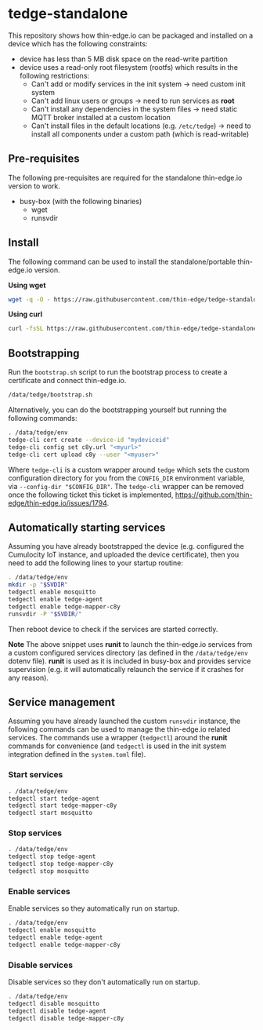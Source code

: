 # tedge-standalone

This repository shows how thin-edge.io can be packaged and installed on a device which has the following constraints:

* device has less than 5 MB disk space on the read-write partition
* device uses a read-only root filesystem (rootfs) which results in the following restrictions:
    * Can't add or modify services in the init system -> need custom init system
    * Can't add linux users or groups -> need to run services as **root**
    * Can't install any dependencies in the system files -> need static MQTT broker installed at a custom location
    * Can't install files in the default locations (e.g. `/etc/tedge`) -> need to install all components under a custom path (which is read-writable)

## Pre-requisites

The following pre-requisites are required for the standalone thin-edge.io version to work.

* busy-box (with the following binaries)
    * wget
    * runsvdir

## Install

The following command can be used to install the standalone/portable thin-edge.io version.

**Using wget**

```sh
wget -q -O - https://raw.githubusercontent.com/thin-edge/tedge-standalone/main/install.sh | sh -s
```

**Using curl**

```sh
curl -fsSL https://raw.githubusercontent.com/thin-edge/tedge-standalone/main/install.sh | sh -s
```

## Bootstrapping

Run the `bootstrap.sh` script to run the bootstrap process to create a certificate and connect thin-edge.io.

```sh
/data/tedge/bootstrap.sh
```

Alternatively, you can do the bootstrapping yourself but running the following commands:

```sh
. /data/tedge/env
tedge-cli cert create --device-id "mydeviceid"
tedge-cli config set c8y.url "<myurl>"
tedge-cli cert upload c8y --user "<myuser>"
```

Where `tedge-cli` is a custom wrapper around `tedge` which sets the custom configuration directory for you from the `CONFIG_DIR` environment variable, via `--config-dir "$CONFIG_DIR"`. The `tedge-cli` wrapper can be removed once the following ticket this ticket is implemented, https://github.com/thin-edge/thin-edge.io/issues/1794.


## Automatically starting services

Assuming you have already bootstrapped the device (e.g. configured the Cumulocity IoT instance, and uploaded the device certificate), then you need to add the following lines to your startup routine:

```sh
. /data/tedge/env
mkdir -p "$SVDIR"
tedgectl enable mosquitto
tedgectl enable tedge-agent
tedgectl enable tedge-mapper-c8y
runsvdir -P "$SVDIR/"
```

Then reboot device to check if the services are started correctly.

**Note** The above snippet uses **runit** to launch the thin-edge.io services from a custom configured services directory (as defined in the `/data/tedge/env` dotenv file). **runit** is used as it is included in busy-box and provides service supervision (e.g. it will automatically relaunch the service if it crashes for any reason).

## Service management

Assuming you have already launched the custom `runsvdir` instance, the following commands can be used to manage the thin-edge.io related services. The commands use a wrapper (`tedgectl`) around the **runit** commands for convenience (and `tedgectl` is used in the init system integration defined in the `system.toml` file).

### Start services

```sh
. /data/tedge/env
tedgectl start tedge-agent
tedgectl start tedge-mapper-c8y
tedgectl start mosquitto
```

### Stop services

```sh
. /data/tedge/env
tedgectl stop tedge-agent
tedgectl stop tedge-mapper-c8y
tedgectl stop mosquitto
```

### Enable services

Enable services so they automatically run on startup.

```sh
. /data/tedge/env
tedgectl enable mosquitto
tedgectl enable tedge-agent
tedgectl enable tedge-mapper-c8y
```


### Disable services

Disable services so they don't automatically run on startup.

```sh
. /data/tedge/env
tedgectl disable mosquitto
tedgectl disable tedge-agent
tedgectl disable tedge-mapper-c8y
```
